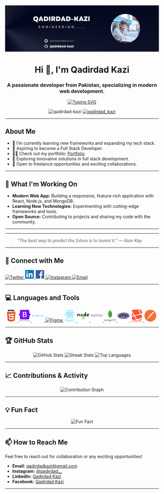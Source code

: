 ![logo](https://github.com/Qadirdad-Kazi/Qadirdad-Kazi/blob/main/cover.png)

<h1 align="center">Hi 👋, I'm Qadirdad Kazi</h1>
<h3 align="center">
  A passionate developer from Pakistan, specializing in modern web development.
</h3>
<p align="center">
  <a href="https://git.io/typing-svg">
    <img src="https://readme-typing-svg.herokuapp.com?font=Fira+Code&pause=1000&width=435&lines=WEB+DEVELOPMENT" alt="Typing SVG" />
  </a>
</p>

<p align="center"> 
  <img src="https://komarev.com/ghpvc/?username=qadirdad-kazi&label=Profile%20views&color=0e75b6&style=flat" alt="qadirdad-kazi" /> 
  <a href="https://twitter.com/qadirdad_kazi" target="_blank">
    <img src="https://img.shields.io/twitter/follow/qadirdad_kazi?logo=twitter&style=for-the-badge" alt="qadirdad_kazi" />
  </a>
</p>

---

## About Me

- 🔭 I’m currently learning new frameworks and expanding my tech stack.
- 🌟 Aspiring to become a Full Stack Developer.
- 👨‍💻 Check out my portfolio: [Portfolio](https://qadirdadkazi.netlify.app/).
- 🌱 Exploring innovative solutions in full stack development.
- 💼 Open to freelance opportunities and exciting collaborations.

---

## 🚀 What I'm Working On

- **Modern Web App:** Building a responsive, feature-rich application with React, Node.js, and MongoDB.
- **Learning New Technologies:** Experimenting with cutting-edge frameworks and tools.
- **Open Source:** Contributing to projects and sharing my code with the community.

---

<!-- ## ⭐ Featured Projects

- [**Project Alpha**](https://github.com/qadirdad-kazi/project-alpha)  
  A modern web application showcasing real-time features and intuitive design.
- [**Project Beta**](https://github.com/qadirdad-kazi/project-beta)  
  An innovative solution to solve common challenges in web development.
- [**Project Gamma**](https://github.com/qadirdad-kazi/project-gamma)  
  A collaborative project highlighting advanced development techniques.
-->
---

<!-- ## 📝 Latest Blog Posts

- [How I Built My Portfolio](https://qadirdadkazi.netlify.app/blog/portfolio)  
  Insights into creating a dynamic and personal portfolio.
- [Exploring New Web Frameworks](https://qadirdadkazi.netlify.app/blog/web-frameworks)  
  A deep dive into emerging trends in web development.
- [My Full Stack Journey](https://qadirdadkazi.netlify.app/blog/full-stack-journey)  
  Sharing my experiences and lessons learned in full stack development.
-->
> _"The best way to predict the future is to invent it." — Alan Kay_

---

## 🔗 Connect with Me

<p align="left">
  <a href="https://twitter.com/qadirdad_kazi" target="_blank">
    <img src="https://img.shields.io/badge/Twitter-1DA1F2?logo=twitter&logoColor=white&style=for-the-badge" alt="Twitter" />
  </a>
  <a href="https://linkedin.com/in/qadirdad-kazi" target="_blank">
    <img src="https://raw.githubusercontent.com/devicons/devicon/master/icons/linkedin/linkedin-original.svg" alt="LinkedIn" width="30" />
  </a>
  <a href="https://fb.com/قادرداد قاضی" target="_blank">
    <img src="https://raw.githubusercontent.com/devicons/devicon/master/icons/facebook/facebook-original.svg" alt="Facebook" width="30" />
  </a>
  <a href="https://instagram.com/qadirdad__" target="_blank">
    <img src="https://img.shields.io/badge/Instagram-E4405F?logo=instagram&logoColor=white&style=for-the-badge" alt="Instagram" />
  </a>
  <a href="mailto:qadirdadkazi@gmail.com" target="_blank">
    <img src="https://img.shields.io/badge/Email-D14836?logo=gmail&logoColor=white&style=for-the-badge" alt="Email" />
  </a>
</p>

---

## 💻 Languages and Tools

<p align="left">
  <a href="https://www.w3.org/html/" target="_blank">
    <img src="https://raw.githubusercontent.com/devicons/devicon/master/icons/html5/html5-original-wordmark.svg" alt="HTML" width="40" height="40"/>
  </a>
  <a href="https://getbootstrap.com/" target="_blank">
    <img src="https://raw.githubusercontent.com/devicons/devicon/master/icons/bootstrap/bootstrap-original-wordmark.svg" alt="Bootstrap" width="40" height="40"/>
  </a>
  <a href="https://tailwindcss.com/" target="_blank">
    <img src="https://raw.githubusercontent.com/devicons/devicon/master/icons/tailwindcss/tailwindcss-plain-wordmark.svg" alt="Tailwind CSS" width="40" height="40"/>
  </a>
  <a href="https://figma.com" target="_blank">
    <img src="https://www.vectorlogo.zone/logos/figma/figma-icon.svg" alt="Figma" width="40" height="40"/>
  </a>
  <a href="https://reactjs.org/" target="_blank">
    <img src="https://raw.githubusercontent.com/devicons/devicon/master/icons/react/react-original-wordmark.svg" alt="ReactJS" width="40" height="40"/>
  </a>
  <a href="https://nodejs.org" target="_blank">
    <img src="https://raw.githubusercontent.com/devicons/devicon/master/icons/nodejs/nodejs-original-wordmark.svg" alt="Node.js" width="40" height="40"/>
  </a>
  <a href="https://expressjs.com" target="_blank">
    <img src="https://raw.githubusercontent.com/devicons/devicon/master/icons/express/express-original-wordmark.svg" alt="Express.js" width="40" height="40"/>
  </a>
  <a href="https://www.mongodb.com/" target="_blank">
    <img src="https://raw.githubusercontent.com/devicons/devicon/master/icons/mongodb/mongodb-original-wordmark.svg" alt="MongoDB" width="40" height="40"/>
  </a>
  <a href="https://www.php.net/" target="_blank">
    <img src="https://raw.githubusercontent.com/devicons/devicon/master/icons/php/php-original.svg" alt="PHP" width="40" height="40"/>
  </a>
  <a href="https://www.laravel.com/" target="_blank">
    <img src="https://raw.githubusercontent.com/devicons/devicon/master/icons/laravel/laravel-plain-wordmark.svg" alt="Laravel" width="40" height="40"/>
  </a>
  <a href="https://www.postman.com/" target="_blank">
    <img src="https://raw.githubusercontent.com/devicons/devicon/master/icons/postman/postman-original.svg" alt="Postman" width="40" height="40"/>
  </a>
</p>

---

## 🏆 GitHub Stats

<p align="center">
  <img src="https://github-readme-stats.vercel.app/api?username=qadirdad-kazi&show_icons=true&theme=radical&count_private=true" alt="GitHub Stats" />
  <img src="https://github-readme-streak-stats.herokuapp.com/?user=qadirdad-kazi&theme=radical" alt="Streak Stats" />
  <img src="https://github-readme-stats.vercel.app/api/top-langs/?username=qadirdad-kazi&layout=compact&theme=radical" alt="Top Languages" />
</p>

---

## 📈 Contributions & Activity

<p align="center">
  <img src="https://github-readme-activity-graph.vercel.app/graph?username=qadirdad-kazi&theme=github" alt="Contribution Graph" />
</p>

---

## 💡 Fun Fact

<p align="center">
  <img src="https://readme-typing-svg.herokuapp.com?font=Fira+Code&pause=700&width=500&lines=Transforming+coffee+into+code+daily!;Crafting+responsive+web+experiences+one+pixel+at+a+time!" alt="Fun Fact" />
</p>



---

## 📫 How to Reach Me

Feel free to reach out for collaboration or any exciting opportunities!

- **Email:** [qadirdadkazi@gmail.com](mailto:qadirdadkazi@gmail.com)
- **Instagram:** [@qadirdad__](https://www.instagram.com/qadirdad__)
- **LinkedIn:** [Qadirdad Kazi](https://www.linkedin.com/in/qadirdad-kazi/)
- **Facebook:** [Qadirdad Kazi](https://www.facebook.com/profile.php?id=100010185997616)

---

<!-- Uncomment the following section if you'd like to add a call-to-action for your portfolio!
<p align="center">
  <a href="https://qadirdadkazi.netlify.app/" target="_blank">
    <img src="https://img.shields.io/badge/Visit-My%20Portfolio-4c1" alt="Portfolio" />
  </a>
</p>
-->
